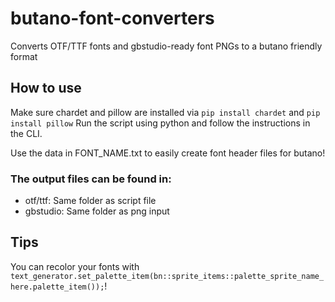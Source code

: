 # butano-font-converters
Converts OTF/TTF fonts and gbstudio-ready font PNGs to a butano friendly format

## How to use
Make sure chardet and pillow are installed via ```pip install chardet``` and ```pip install pillow```
Run the script using python and follow the instructions in the CLI.

Use the data in FONT_NAME.txt to easily create font header files for butano!

### The output files can be found in:
- otf/ttf: Same folder as script file
- gbstudio: Same folder as png input

## Tips
You can recolor your fonts with ```text_generator.set_palette_item(bn::sprite_items::palette_sprite_name_here.palette_item());```!
